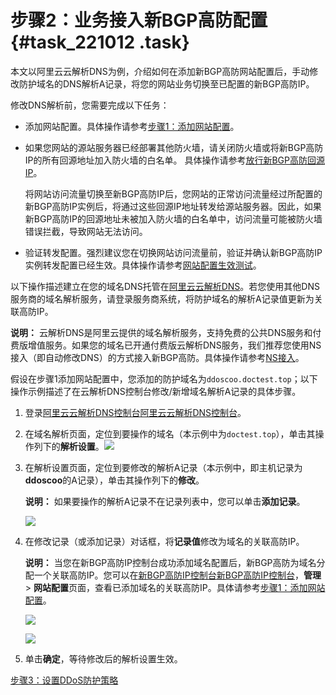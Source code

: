 # 步骤2：业务接入新BGP高防配置 {#task_221012 .task}

本文以阿里云云解析DNS为例，介绍如何在添加新BGP高防网站配置后，手动修改防护域名的DNS解析A记录，将您的网站业务切换至已配置的新BGP高防IP。

修改DNS解析前，您需要完成以下任务：

-   添加网站配置。具体操作请参考[步骤1：添加网站配置](cn.zh-CN/新BGP高防IP/快速入门/防护网站业务/步骤1：添加网站配置.md#)。
-   如果您网站的源站服务器已经部署其他防火墙，请关闭防火墙或将新BGP高防IP的所有回源地址加入防火墙的白名单。 具体操作请参考[放行新BGP高防回源IP](cn.zh-CN/新BGP高防IP/用户指南/放行新BGP高防回源IP.md#)。

    将网站访问流量切换至新BGP高防IP后，您网站的正常访问流量经过所配置的新BGP高防IP实例后，将通过这些回源IP地址转发给源站服务器。因此，如果新BGP高防IP的回源地址未被加入防火墙的白名单中，访问流量可能被防火墙错误拦截，导致网站无法访问。

-   验证转发配置。强烈建议您在切换网站访问流量前，验证并确认新BGP高防IP实例转发配置已经生效。具体操作请参考[网站配置生效测试](../../../../cn.zh-CN/DDoS高防IP/快速入门/防护网站业务/步骤3：验证配置生效.md#)。

以下操作描述建立在您的域名DNS托管在[阿里云云解析DNS](https://wanwang.aliyun.com/domain/dns)。若您使用其他DNS服务商的域名解析服务，请登录服务商系统，将防护域名的解析A记录值更新为关联高防IP。

**说明：** 云解析DNS是阿里云提供的域名解析服务，支持免费的公共DNS服务和付费版增值服务。如果您的域名已开通付费版云解析DNS服务，我们推荐您使用NS接入（即自动修改DNS）的方式接入新BGP高防。具体操作请参考[NS接入](cn.zh-CN/新BGP高防IP/用户指南/NS接入.md#)。

假设在步骤1添加网站配置中，您添加的防护域名为`ddoscoo.doctest.top`；以下操作示例描述了在云解析DNS控制台修改/新增域名解析A记录的具体步骤。

1.  登录[阿里云云解析DNS控制台](https://dns.console.aliyun.com)[阿里云云解析DNS控制台](https://partners-dns.console.aliyun.com)。
2.  在域名解析页面，定位到要操作的域名（本示例中为`doctest.top`），单击其操作列下的**解析设置**。![](http://static-aliyun-doc.oss-cn-hangzhou.aliyuncs.com/assets/img/188415/155771812545866_zh-CN.png)


3.  在解析设置页面，定位到要修改的解析A记录（本示例中，即主机记录为**ddoscoo**的A记录），单击其操作列下的**修改**。 

    **说明：** 如果要操作的解析A记录不在记录列表中，您可以单击**添加记录**。

    ![](http://static-aliyun-doc.oss-cn-hangzhou.aliyuncs.com/assets/img/188415/155771812545867_zh-CN.png)

4.  在修改记录（或添加记录）对话框，将**记录值**修改为域名的关联高防IP。 

    **说明：** 当您在新BGP高防IP控制台成功添加域名配置后，新BGP高防为域名分配一个关联高防IP。您可以在[新BGP高防IP控制台](https://yundunnext.console.aliyun.com/?p=ddoscoo)[新BGP高防IP控制台](https://partners-yundunnext.console.aliyun.com/?p=ddoscoo)，**管理** \> **网站配置**页面，查看已添加域名的关联高防IP。具体请参考[步骤1：添加网站配置](cn.zh-CN/新BGP高防IP/快速入门/防护网站业务/步骤1：添加网站配置.md#)。

    ![](http://static-aliyun-doc.oss-cn-hangzhou.aliyuncs.com/assets/img/188415/155771812545904_zh-CN.png)

    ![](http://static-aliyun-doc.oss-cn-hangzhou.aliyuncs.com/assets/img/188415/155771812545868_zh-CN.png)

5.  单击**确定**，等待修改后的解析设置生效。

[步骤3：设置DDoS防护策略](cn.zh-CN/新BGP高防IP/快速入门/防护网站业务/步骤3：设置DDoS防护策略.md#)

